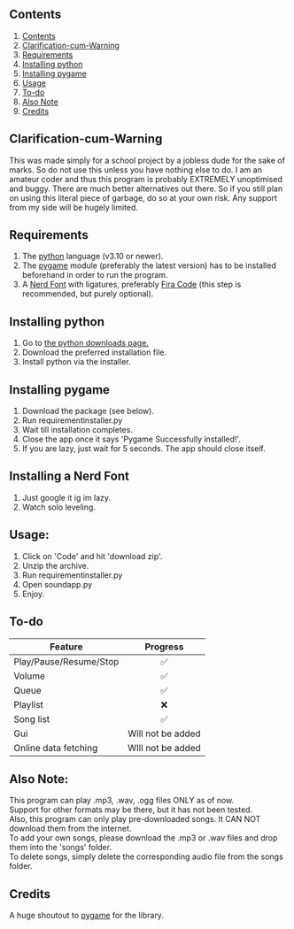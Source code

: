 ## Contents
1. [Contents](https://github.com/Avn3s/SoundApp?tab=readme-ov-file#contents)
2. [Clarification-cum-Warning](https://github.com/Avn3s/SoundApp?tab=readme-ov-file#clarification-cum-warning)
3. [Requirements](https://github.com/Avn3s/SoundApp?tab=readme-ov-file#requirements)
4. [Installing python](https://github.com/Avn3s/SoundApp?tab=readme-ov-file#clarification-cum-warning)
5. [Installing pygame](https://github.com/Avn3s/SoundApp?tab=readme-ov-file#installing-python)
6. [Usage](https://github.com/Avn3s/SoundApp?tab=readme-ov-file#usage)
7. [To-do](https://github.com/Avn3s/SoundApp?tab=readme-ov-file#to-do)
8. [Also Note](https://github.com/Avn3s/SoundApp?tab=readme-ov-file#also-note)
9. [Credits](https://github.com/Avn3s/SoundApp?tab=readme-ov-file#credits)

## Clarification-cum-Warning
This was made simply for a school project by a jobless dude for the sake of marks. So do not use this unless you have nothing else to do.
I am an amateur coder and thus this program is probably EXTREMELY unoptimised and buggy. 
There are much better alternatives out there. So if you still plan on using this literal piece of garbage, do so at your own risk.
Any support from my side will be hugely limited.

## Requirements
1. The [python](https://www.python.org/) language (v3.10 or newer).
2. The [pygame](https://pypi.org/project/pygame/) module (preferably the latest version) has to be installed beforehand in order to run the program.
3. A [Nerd Font](https://www.nerdfonts.com/) with ligatures, preferably [Fira Code](https://github.com/ryanoasis/nerd-fonts/tree/master/patched-fonts/FiraCode) (this step is recommended, but purely optional).

## Installing python
1. Go to [the python downloads page.](https://www.python.org/downloads)
2. Download the preferred installation file.
3. Install python via the installer.

## Installing pygame
 1. Download the package (see below).
 2. Run requirementinstaller.py
 3. Wait till installation completes.
 4. Close the app once it says 'Pygame Successfully installed!'.
 5. If you are lazy, just wait for 5 seconds. The app should close itself.

## Installing a Nerd Font
 1. Just google it ig im lazy.
 2. Watch solo leveling.

## Usage:
 1. Click on 'Code' and hit 'download zip'.
 2. Unzip the archive.
 3. Run requirementinstaller.py
 4. Open soundapp.py
 5. Enjoy.

## To-do
<td>
        
| Feature  | Progress |
| ------- | :-------: |
| Play/Pause/Resume/Stop | ✅ |
| Volume   | ✅ |
| Queue   | ✅ |
| Playlist | :x: |
| Song list | ✅ |
| Gui | Will not be added |
| Online data fetching | WIll not be added |

</td>
  
 ## Also Note:                                                                                                
This program can play .mp3, .wav, .ogg files ONLY as of now.                                              
 Support for other formats may be there, but it has not been tested.                                       
 Also, this program can only play pre-downloaded songs. It CAN NOT download them from the internet.        
 To add your own songs, please download the .mp3 or .wav files and drop them into the 'songs' folder.      
 To delete songs, simply delete the corresponding audio file from the songs folder.

 ## Credits
 A huge shoutout to [pygame](https://pypi.org/project/pygame/) for the library.
